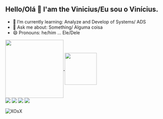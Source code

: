 ## Hello/Olá 👋 I'am the Vinicius/Eu sou o Vinícius.

- 📘 I’m currently learning: Analyze and Develop of Systems/ ADS
- 💬 Ask me about: Something/ Alguma coisa
- 😄 Pronouns: he/him ... Ele/Dele

                                                

<a href="https://github.com/anuraghazra/github-readme-stats">
  <img height=182 align="center" src="https://github-readme-stats.vercel.app/api?username=Vinihlemos" />
</a>
<a href="https://github.com/anuraghazra/convoychat">
  <img height=100 align="center" src="https://github-readme-stats.vercel.app/api/top-langs?username=vinihlemos&layout=compact&langs_count=8&card_width=200" />
</a>

<div> 
  <a href="https://www.youtube.com/@Viinihl" target="_blank"><img src="https://img.shields.io/badge/YouTube-FF0000?style=for-the-badge&logo=youtube&logoColor=white" target="_blank"></a>
  <a href="https://www.instagram.com/viinihl" target="_blank"><img src="https://img.shields.io/badge/-Instagram-%23E4405F?style=for-the-badge&logo=instagram&logoColor=white" target="_blank"></a>
  <a href = "mailto:vinihlemos@gmail.com"><img src="https://img.shields.io/badge/-Gmail-%23333?style=for-the-badge&logo=gmail&logoColor=white" target="_blank"></a>
  <a href="https://www.linkedin.com/in/vin%C3%ADcius-lemos-bb558b202/(https://www.linkedin.com/in/vin%C3%ADcius-lemos-bb558b202/)" target="_blank"><img src="https://img.shields.io/badge/-LinkedIn-%230077B5?style=for-the-badge&logo=linkedin&logoColor=white" target="_blank"></a> 
  
</div>  

![XOsX](https://github.com/user-attachments/assets/9c5946a6-3b27-4d09-9043-feacdaf19b2a)

          
